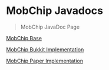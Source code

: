 # MobChip Javadocs

> MobChip JavaDoc Page

[MobChip Base](https://gamercoder216.github.io/MobChip/base/index.html)

[MobChip Bukkit Implementation](https://gamercoder216.github.io/MobChip/bukkit/index.html)

[MobChip Paper Implementation](https://gamercoder216.github.io/MobChip/paper/index.html)
